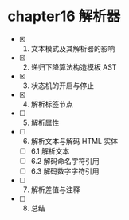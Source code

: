 # chapter16 解析器

- [x] 1. 文本模式及其解析器的影响
- [x] 2. 递归下降算法构造模板 AST
- [x] 3. 状态机的开启与停止
- [x] 4. 解析标签节点
- [ ] 5. 解析属性
- [ ] 6. 解析文本与解码 HTML 实体
  - [ ] 6.1 解析文本
  - [ ] 6.2 解码命名字符引用
  - [ ] 6.3 解码数字字符引用
- [ ] 7. 解析差值与注释
- [ ] 8. 总结